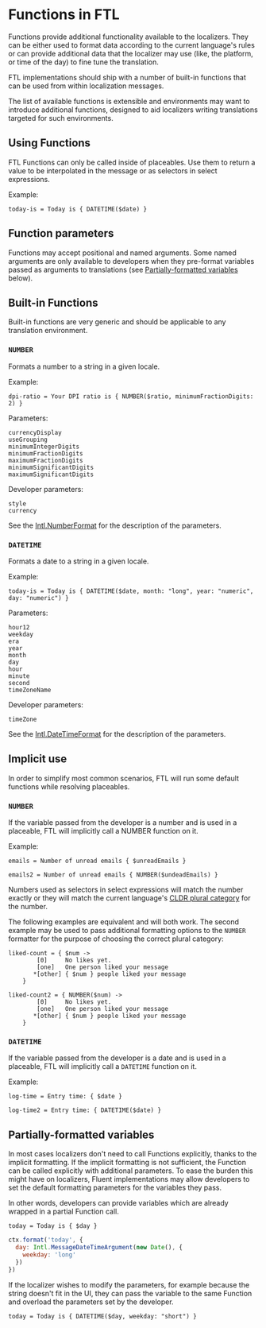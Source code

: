 # Functions in FTL

Functions provide additional functionality available to the localizers. They
can be either used to format data according to the current language's rules or
can provide additional data that the localizer may use (like, the platform, or
time of the day) to fine tune the translation.

FTL implementations should ship with a number of built-in functions that can be
used from within localization messages.

The list of available functions is extensible and environments may want to
introduce additional functions, designed to aid localizers writing translations
targeted for such environments.

## Using Functions

FTL Functions can only be called inside of placeables. Use them to return
a value to be interpolated in the message or as selectors in select
expressions.

Example:
```
today-is = Today is { DATETIME($date) }
```

## Function parameters

Functions may accept positional and named arguments. Some named arguments
are only available to developers when they pre-format variables passed as
arguments to translations (see [Partially-formatted
variables](#partially-formatted-variables) below).

## Built-in Functions

Built-in functions are very generic and should be applicable to any translation
environment.

### `NUMBER`

Formats a number to a string in a given locale.

Example:
```
dpi-ratio = Your DPI ratio is { NUMBER($ratio, minimumFractionDigits: 2) }
```

Parameters:
```
currencyDisplay
useGrouping
minimumIntegerDigits
minimumFractionDigits
maximumFractionDigits
minimumSignificantDigits
maximumSignificantDigits
```

Developer parameters:
```
style
currency
```

See the
[Intl.NumberFormat](https://developer.mozilla.org/en-US/docs/Web/JavaScript/Reference/Global_Objects/NumberFormat)
for the description of the parameters.

### `DATETIME`

Formats a date to a string in a given locale.

Example:
```
today-is = Today is { DATETIME($date, month: "long", year: "numeric", day: "numeric") }
```

Parameters:
```
hour12
weekday
era
year
month
day
hour
minute
second
timeZoneName
```

Developer parameters:
```
timeZone
```

See the [Intl.DateTimeFormat](https://developer.mozilla.org/en-US/docs/Web/JavaScript/Reference/Global_Objects/DateTimeFormat) for the description of the parameters.

## Implicit use

In order to simplify most common scenarios, FTL will run some default functions
while resolving placeables.

### `NUMBER`

If the variable passed from the developer is a number and is used in
a placeable, FTL will implicitly call a NUMBER function on it.

Example:
```
emails = Number of unread emails { $unreadEmails }

emails2 = Number of unread emails { NUMBER($undeadEmails) }
```

Numbers used as selectors in select expressions will match the number exactly
or they will match the current language's [CLDR plural
category](http://www.unicode.org/cldr/charts/30/supplemental/language_plural_rules.html)
for the number.

The following examples are equivalent and will both work. The second example
may be used to pass additional formatting options to the `NUMBER` formatter for
the purpose of choosing the correct plural category:

```
liked-count = { $num ->
        [0]     No likes yet.
        [one]   One person liked your message
       *[other] { $num } people liked your message
    }

liked-count2 = { NUMBER($num) ->
        [0]     No likes yet.
        [one]   One person liked your message
       *[other] { $num } people liked your message
    }
```

### `DATETIME`

If the variable passed from the developer is a date and is used in a placeable,
FTL will implicitly call a `DATETIME` function on it.

Example:
```
log-time = Entry time: { $date }

log-time2 = Entry time: { DATETIME($date) }
```

## Partially-formatted variables

In most cases localizers don't need to call Functions explicitly, thanks to the
implicit formatting. If the implicit formatting is not sufficient, the Function
can be called explicitly with additional parameters.  To ease the burden this
might have on localizers, Fluent implementations may allow developers to set
the default formatting parameters for the variables they pass.

In other words, developers can provide variables which are already wrapped in
a partial Function call.

```
today = Today is { $day }
```

```javascript
ctx.format('today', {
  day: Intl.MessageDateTimeArgument(new Date(), {
    weekday: 'long'
  })
})
```

If the localizer wishes to modify the parameters, for example because the
string doesn't fit in the UI, they can pass the variable to the same
Function and overload the parameters set by the developer.

```
today = Today is { DATETIME($day, weekday: "short") }
```
